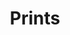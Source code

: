 ---
pid: print
layout: objectpage_pieterbruegel
title: Prints
object_type: Print
permalink: /pieterbruegel/object-types/print/
---